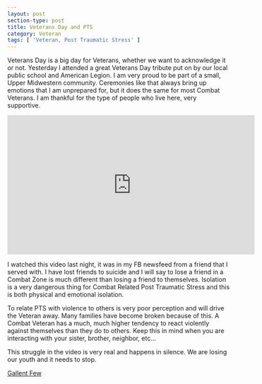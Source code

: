 ```yaml
---
layout: post
section-type: post
title: Veterans Day and PTS
category: Veteran
tags: [ 'Veteran, Post Traumatic Stress' ]
---
```


Veterans Day is a big day for Veterans, whether we want to acknowledge it or not.  Yesterday I attended a great Veterans Day tribute put on by our local public school and American Legion.  I am very proud to be part of a small, Upper Midwestern community.  Ceremonies like that always bring up emotions that I am unprepared for, but it does the same for most Combat Veterans.  I am thankful for the type of people who live here, very supportive.


<iframe width="560" height="315" src="https://www.youtube.com/embed/BuvNOAutrBc" frameborder="0" allowfullscreen></iframe>

I watched this video last night, it was in my FB newsfeed from a friend that I served with.  I have lost friends to suicide and I will say to lose a friend in a Combat Zone is much different than losing a friend to themselves.  Isolation is a very dangerous thing for Combat Related Post Traumatic Stress and this is both physical and emotional isolation. 
 
To relate PTS with violence to others is very poor perception and will drive the Veteran away.  Many families have become broken because of this.  A Combat Veteran has a much, much higher tendency to react violently against themselves than they do to others.  Keep this in mind when you are interacting with your sister, brother, neighbor, etc…  

This struggle in the video is very real and happens in silence.  We are losing our youth and it needs to stop.

[Gallent Few](https://gallantfew.org/)
